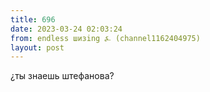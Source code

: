 ```yaml
---
title: 696
date: 2023-03-24 02:03:24
from: endless шизing ⍼ (channel1162404975)
layout: post
---
```


¿ты знаешь штефанова?
